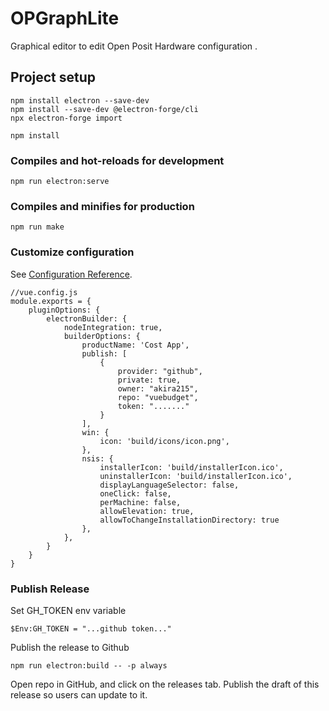 # OPGraphLite

Graphical editor to edit Open Posit Hardware configuration .

## Project setup
```
npm install electron --save-dev
npm install --save-dev @electron-forge/cli
npx electron-forge import

npm install
```

### Compiles and hot-reloads for development
```
npm run electron:serve
```

### Compiles and minifies for production
```
npm run make
```

### Customize configuration
See [Configuration Reference](https://cli.vuejs.org/config/).
```
//vue.config.js
module.exports = {
	pluginOptions: {
		electronBuilder: {
			nodeIntegration: true,
			builderOptions: {
				productName: 'Cost App',
				publish: [
					{
						provider: "github",
						private: true,
						owner: "akira215",
						repo: "vuebudget",
						token: "......."
					}
				],
				win: {
					icon: 'build/icons/icon.png',
				},
				nsis: {
					installerIcon: 'build/installerIcon.ico',
					uninstallerIcon: 'build/installerIcon.ico',
					displayLanguageSelector: false,
					oneClick: false,
					perMachine: false,
					allowElevation: true,
					allowToChangeInstallationDirectory: true
				},
			},
		}
	}
}
```

### Publish Release 
Set GH_TOKEN env variable
```
$Env:GH_TOKEN = "...github token..."
```
Publish the release to Github
```
npm run electron:build -- -p always
```

Open repo in GitHub, and click on the releases tab. Publish the draft of this release so users can update to it.

